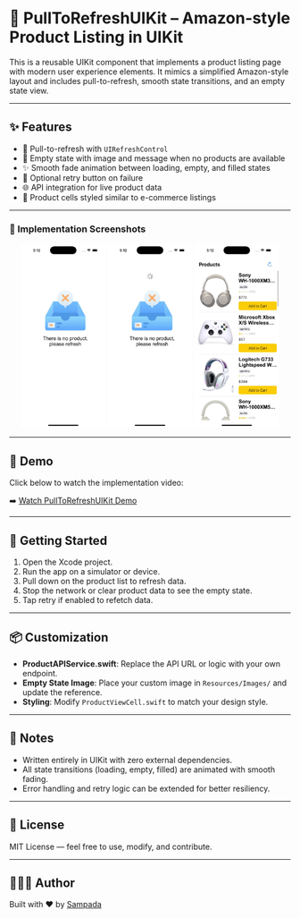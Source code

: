 # 🔄 PullToRefreshUIKit – Amazon-style Product Listing in UIKit

This is a reusable UIKit component that implements a product listing page with modern user experience elements. It mimics a simplified Amazon-style layout and includes pull-to-refresh, smooth state transitions, and an empty state view.

---

## ✨ Features

- 🔄 Pull-to-refresh with `UIRefreshControl`
- 🚫 Empty state with image and message when no products are available
- ✨ Smooth fade animation between loading, empty, and filled states
- 🔁 Optional retry button on failure
- 🌐 API integration for live product data
- 🛒 Product cells styled similar to e-commerce listings

---
### 📸 Implementation Screenshots
<p align="center">
<img src="https://github.com/Sampada0808/UIKit-Modular-Components/blob/main/ImplementationPhotos/PullToRefreshUIKit/PullToRefreshUIKit1.jpg" width="30%" />
<img src="https://github.com/Sampada0808/UIKit-Modular-Components/blob/main/ImplementationPhotos/PullToRefreshUIKit/PullToRefreshUIKit2.jpg" width="30%" />
<img src="https://github.com/Sampada0808/UIKit-Modular-Components/blob/main/ImplementationPhotos/PullToRefreshUIKit/PullToRefreshUIKit3.jpg" width="30%" />
</p>

---

## 🎥 Demo

Click below to watch the implementation video:

➡️ [Watch PullToRefreshUIKit Demo](https://drive.google.com/file/d/1plJwttbAugD8TUvLSIAcx3bavtg7jvOg/view?usp=sharing)


---

## 🚀 Getting Started

1. Open the Xcode project.
2. Run the app on a simulator or device.
3. Pull down on the product list to refresh data.
4. Stop the network or clear product data to see the empty state.
5. Tap retry if enabled to refetch data.

---

## 📦 Customization

- **ProductAPIService.swift**: Replace the API URL or logic with your own endpoint.
- **Empty State Image**: Place your custom image in `Resources/Images/` and update the reference.
- **Styling**: Modify `ProductViewCell.swift` to match your design style.

---

## 📌 Notes

- Written entirely in UIKit with zero external dependencies.
- All state transitions (loading, empty, filled) are animated with smooth fading.
- Error handling and retry logic can be extended for better resiliency.

---

## 📃 License

MIT License — feel free to use, modify, and contribute.

---

## 🙋🏻‍♀️ Author

Built with ❤️ by [Sampada](https://github.com/Sampada0808)


